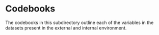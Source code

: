 # Codebooks

The codebooks in this subdirectory outline each of the variables in the datasets present in the external and internal environment.